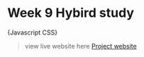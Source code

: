 # Week 9 Hybird study
{Javascript CSS} 

>view live website here [Project website](http://se412-tuymove.azurewebsites.net/week9.Javascript/)
